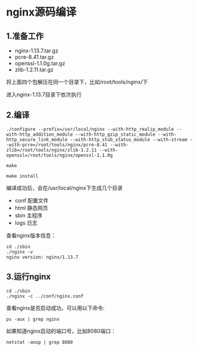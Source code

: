 # nginx源码编译

## 1.准备工作
- nginx-1.13.7.tar.gz
- pcre-8.41.tar.gz
- openssl-1.1.0g.tar.gz
- zlib-1.2.11.tar.gz

将上面四个包解压在同一个目录下，比如/root/tools/nginx/下

进入nginx-1.13.7目录下依次执行

## 2.编译

```
./configure --prefix=/usr/local/nginx --with-http_realip_module --with-http_addition_module --with-http_gzip_static_module --with-http_secure_link_module --with-http_stub_status_module --with-stream --with-pcre=/root/tools/nginx/pcre-8.41 --with-zlib=/root/tools/nginx/zlib-1.2.11 --with-openssl=/root/tools/nginx/openssl-1.1.0g

make

make install
```

编译成功后，会在/usr/local/nginx下生成几个目录

- conf  配置文件
- html  静态网页
- sbin  主程序
- logs  日志

查看nginx版本信息：

```
cd ./sbin
./nginx -v
nginx version: nginx/1.13.7
```

## 3.运行nginx

```
cd ./sbin
./nginx -c ../conf/nginx.conf
```

查看nginx是否启动成功，可以用以下命令:

`ps -aux | grep nginx`

如果知道nginx启动的端口号，比如8080端口：

`netstat -anop | grep 8080`

